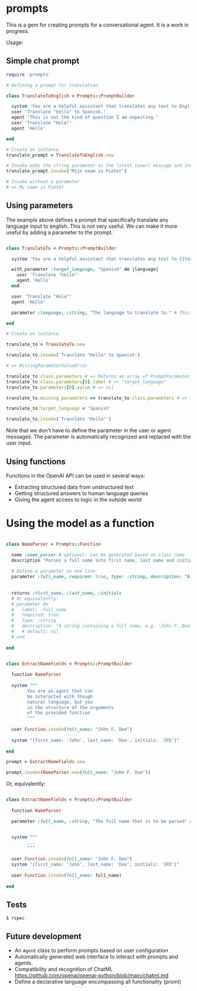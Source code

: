 # prompts

This is a gem for creating prompts for a conversational agent. It is a work in progress.

Usage:

## Simple chat prompt

```ruby
require 'prompts'

# defining a prompt for translation

class TranslateToEnglish < Prompts::PromptBuilder

  system 'You are a helpful assistant that translates any text to English.'
  user 'Translate "hello" to Spanish.'
  agent 'This is not the kind of question I am expecting.'
  user 'Translate "Hola"'
  agent 'Hello'

end

# Create an instance
translate_prompt = TranslateToEnglish.new

# Invoke adds the string parameter as the latest (user) message and invokes the prompt.
translate_prompt.invoke('Mijn naam is Pieter')

# Invoke without a parameter
# => My name is Pieter

```

## Using parameters

The example above defines a prompt that specifically translate any language input to english. This is not very useful.
We can make it more useful by adding a parameter to the prompt.

```ruby

class TranslateTo < Prompts::PromptBuilder

  system 'You are a helpful assistant that translates any text to {{target_language}}.'

  with_parameter :target_language, "Spanish" do |language|
    user 'Translate "hello"'
    agent 'Hello'
  end

  user 'Translate "Hola"'
  agent 'Hello'

  parameter :language, :string, "The language to translate to." # This is optional, but recommended.

end

# Create an instance

translate_to = TranslateTo.new

translate_to.invoke('Translate "Hello" to Spanish')

# => MissingParameterValueError

translate_to.class.parameters # => Returns an array of PromptParameter objects
translate_to.class.parameters[0].label # => "target_language"
translate_to.parameters[0].value # => nil

translate_to.missing_parameters == translate_to.class.parameters # => true

translate_to.target_language = 'Spanish'

translate_to.invoke('Translate "Hello"')
```

Note that we don't have to define the parameter in the user or agent messages. The parameter is automatically recognized
and replaced with the user input.


## Using functions

Functions in the OpenAI API can be used in several ways:

- Extracting structured data from unstructured text
- Getting structured answers to human language queries
- Giving the agent access to logic in the outside world

# Using the model as a function

```ruby

class NameParser < Prompts::Function

  name :name_parser # optional: can be generated based on class name
  description "Parses a full name into first name, last name and initials."
  
  # Define a parameter on one line
  parameter :full_name, required: true, type: :string, description: "A string containing a full name, e.g. 'John F. Doe'"
  
  
  returns :first_name, :last_name, :initials
  # Or equivalently:
  # parameter do
  #   label: :full_name
  #   required: true
  #   type: :string
  #   description: "A string containing a full name, e.g. 'John F. Doe'"
  #   # default: nil
  # end
  
end


class ExtractNameFields < Prompts::PromptBuilder
  
  function NameParser
  
  system """
        You are an agent that can 
        be interacted with though 
        natural language, but you 
        in the structure of the arguments 
        of the provided function
        """
  
  user Function.invoke(full_name: "John F. Doe")
  
  system "{first_name: 'John', last_name: 'Doe', initials: 'JFD'}"
  
end

prompt = ExtractNameFields.new

prompt.invoke(NameParser.new(full_name: "John F. Doe"))

```

Or, equivalently:

```ruby

class ExtractNameFields < Prompts::PromptBuilder
  
  function NameParser

  parameter :full_name, :string, "The full name that is to be parsed" # This is optional, but recommended.


  system """
        ...
        """
  
  user Function.invoke(full_name: "John F. Doe")
  system "{first_name: 'John', last_name: 'Doe', initials: 'JFD'}"
  
  user Function.invoke(full_name: full_name)
  
end


```


## Tests
```$ rspec```


## Future development

- An `Agent` class to perform prompts based on user configuration
- Automatically generated web interface to interact with prompts and agents.
- Compatibility and recognition of ChatML https://github.com/openai/openai-python/blob/main/chatml.md
- Define a declarative language encompassing all functionality (proml)
